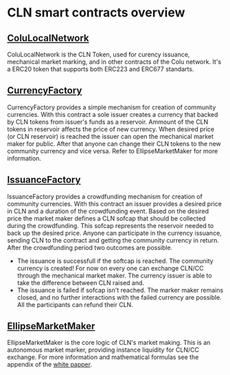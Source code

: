 
# CLN smart contracts overview

## [ColuLocalNetwork](reference/ColuLocalNetwork.md)

ColuLocalNetwork is the CLN Token, used for curency issuance, mechanical market marking, and in other contracts of the Colu network. It's a ERC20 token that supports both ERC223 and ERC677 standarts.


 ## [CurrencyFactory](reference/CurrencyFactory.md)

CurrencyFactory provides a simple mechanism for creation of community currencies. With this contract a sole issuer creates a currency that backed by CLN tokens from issuer's funds  as a reservoir. Ammount of the CLN tokens in reservoir affects the price of new currency. When desired price (or CLN reservoir) is reached the issuer can open the mechanical market maker for public. After that anyone can change their CLN tokens to the new community currency and vice versa. Refer to EllipseMarketMaker for more information.



## [IssuanceFactory](reference/IssuanceFactory.md)
IssuanceFactory provides a crowdfunding mechanism for creation of community currencies. With this contract an issuer provides a desired price in CLN and a duration of the crowdfunding event. Based on the desired price the market maker defines a CLN sofcap that should be collected during the crowdfunding. This sofcap represents the reservoir needed to back up the desired price. Anyone can participate in the currency issuance, sending CLN to the contract and getting the community currency in return. After the crowdfunding period two outcomes are possible.
- The issuance is successfull if the softcap is reached. The community currency is created! For now on every one can exchange CLN/CC through the mechanical market maker. The currency issuer is able to take the difference between CLN raised and.
- The issuance is failed if sofcap isn't reached. The marker maker remains closed, and no further interactions with the failed currency are possible. All the participants can refund their CLN.


 ## [EllipseMarketMaker](reference/EllipseMarketMaker.md)

EllipseMarketMaker is the core logic of CLN's market making. This is an autonomous market marker, providing instance liquidity for CLN/CC exchange. For more information and mathematical formulas see the appendix of the [white papper](https://cln.network/pdf/cln_whitepaper.pdf).
